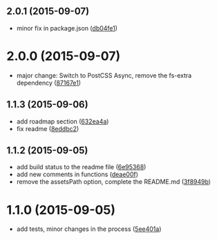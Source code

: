 <a name="2.0.1"></a>
## 2.0.1 (2015-09-07)


* minor fix in package.json ([db04fe1](https://github.com/geut/postcss-copy/commit/db04fe1))



<a name="2.0.0"></a>
# 2.0.0 (2015-09-07)


* major change: Switch to PostCSS Async, remove the fs-extra dependency ([87167e1](https://github.com/geut/postcss-copy/commit/87167e1))



<a name="1.1.3"></a>
## 1.1.3 (2015-09-06)


* add roadmap section ([632ea4a](https://github.com/geut/postcss-copy/commit/632ea4a))
* fix readme ([8eddbc2](https://github.com/geut/postcss-copy/commit/8eddbc2))



<a name="1.1.2"></a>
## 1.1.2 (2015-09-05)


* add build status to the readme file ([6e95368](https://github.com/geut/postcss-copy/commit/6e95368))
* add new comments in functions ([deae00f](https://github.com/geut/postcss-copy/commit/deae00f))
* remove the assetsPath option, complete the README.md ([3f8949b](https://github.com/geut/postcss-copy/commit/3f8949b))



<a name="1.1.0"></a>
# 1.1.0 (2015-09-05)


* add tests, minor changes in the process ([5ee401a](https://github.com/geut/postcss-copy/commit/5ee401a))
